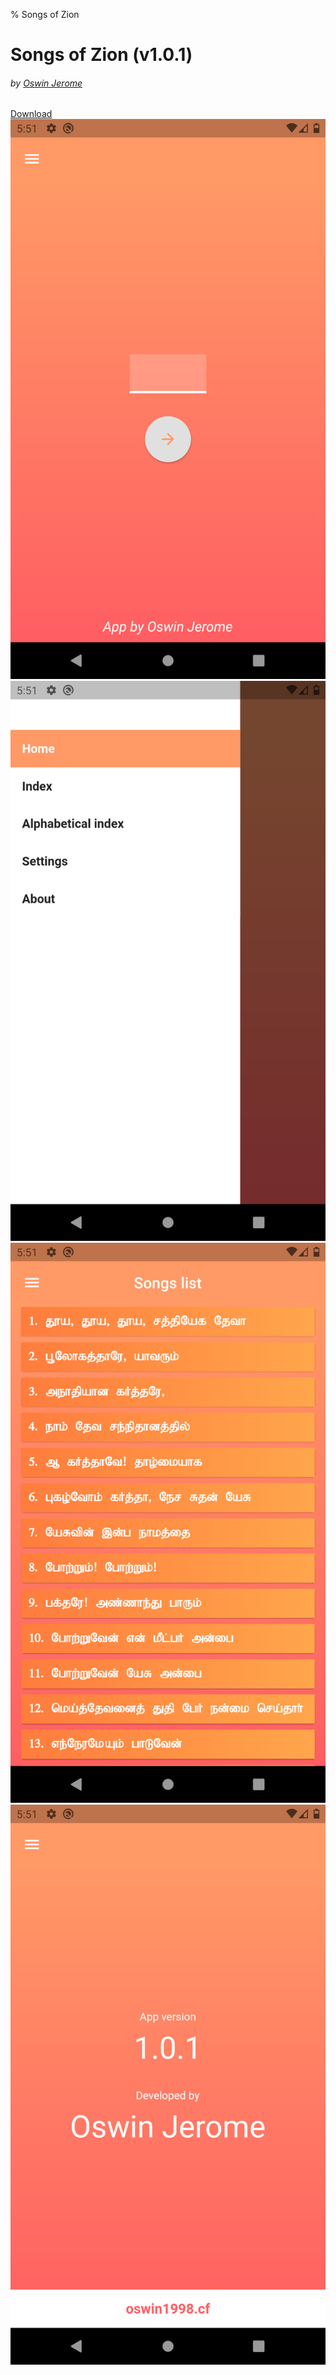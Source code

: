 % Songs of Zion
<html lang="en">
<head>
<meta charset="UTF-8">
<meta name="viewport" content="width=device-width, initial-scale=1.0">
<title>Songs of zion</title>
<link rel="stylesheet" href="https://stackpath.bootstrapcdn.com/bootstrap/4.4.1/css/bootstrap.min.css" integrity="sha384-Vkoo8x4CGsO3+Hhxv8T/Q5PaXtkKtu6ug5TOeNV6gBiFeWPGFN9MuhOf23Q9Ifjh" crossorigin="anonymous">
</head>
<body>
<div class="container text-center">
<h1 class="mt-5 text-center heading text-muted">Songs of Zion (v1.0.1)</h1>
<h6>by <a href="https://oswin1998.cf/">Oswin Jerome</a></h6>
<a href="./app-release.apk" class="btn btn-success mt-4">Download</a>

<div class="images row mt-5 mb-5">
            <div class="col-3 ">
                <img src="./img1.png" class="w-100" alt="" srcset="">
            </div>
            <div class="col-3 ">
                <img src="./img2.png" class="w-100" alt="" srcset="">
            </div>
            <div class="col-3 ">
                <img src="./img3.png" class="w-100" alt="" srcset="">
            </div>
            <div class="col-3 ">
                <img src="./img4.png" class="w-100" alt="" srcset="">
            </div>
        </div>
</div>
</body>
</html>